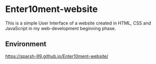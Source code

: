 # Enter10ment-website
This is a simple User Interface of a website created in HTML, CSS and JavaScript in my web-development beginning phase.

## Environment
https://sparsh-99.github.io/Enter10ment-website/
